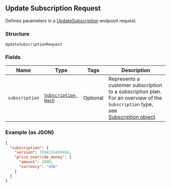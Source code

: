 ## Update Subscription Request

Defines parameters in a
[UpdateSubscription](#endpoint-subscriptions-updatesubscription) endpoint 
request.

### Structure

`UpdateSubscriptionRequest`

### Fields

| Name | Type | Tags | Description |
|  --- | --- | --- | --- |
| `subscription` | [`Subscription Hash`](/doc/models/subscription.md) | Optional | Represents a customer subscription to a subscription plan.<br>For an overview of the `Subscription` type, see <br>[Subscription object](https://developer.squareup.com/docs/docs/subscriptions-api/overview#subscription-object-overview). |

### Example (as JSON)

```json
{
  "subscription": {
    "version": 1594155459464,
    "price_override_money": {
      "amount": 2000,
      "currency": "USD"
    }
  }
}
```

